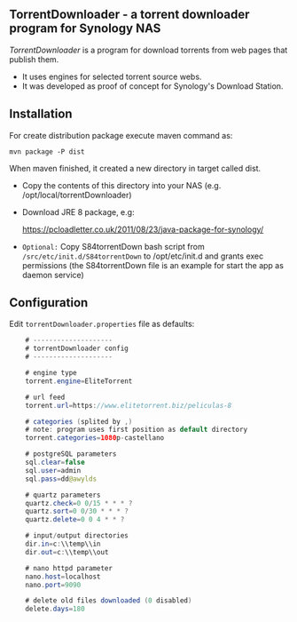 ## TorrentDownloader - a torrent downloader program for Synology NAS

*TorrentDownloader* is a program for download torrents from web pages that publish them.

* It uses engines for selected torrent source webs.
* It was developed as proof of concept for Synology's Download Station.

## Installation

For create distribution package execute maven command as:

    mvn package -P dist

When maven finished, it created a new directory in target called dist.

* Copy the contents of this directory into your NAS (e.g. /opt/local/torrentDownloader)
* Download JRE 8 package, e.g:

    https://pcloadletter.co.uk/2011/08/23/java-package-for-synology/

* `Optional:` Copy S84torrentDown bash script from `/src/etc/init.d/S84torrentDown` to /opt/etc/init.d and grants exec permissions
(the S84torrentDown file is an example for start the app as daemon service)

## Configuration

Edit `torrentDownloader.properties` file as defaults:

```java
    # --------------------
    # torrentDownloader config
    # --------------------

    # engine type
    torrent.engine=EliteTorrent

    # url feed
    torrent.url=https://www.elitetorrent.biz/peliculas-8

    # categories (splited by ,)
    # note: program uses first position as default directory
    torrent.categories=1080p-castellano

    # postgreSQL parameters
    sql.clear=false
    sql.user=admin
    sql.pass=dd@awylds

    # quartz parameters
    quartz.check=0 0/15 * * * ?
    quartz.sort=0 0/30 * * * ?
    quartz.delete=0 0 4 * * ?

    # input/output directories
    dir.in=c:\\temp\\in
    dir.out=c:\\temp\\out

    # nano httpd parameter
    nano.host=localhost
    nano.port=9090

    # delete old files downloaded (0 disabled)
    delete.days=180
```



